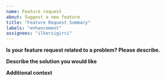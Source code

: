 ```yaml
---
name: Feature request
about: Suggest a new feature
title: "Feature Request Summary"
labels: "enhancement"
assignees: "ilkersigirci"
---
```


**Is your feature request related to a problem? Please describe.**

<!-- A clear and concise description of what the problem is. Ex. I'm always frustrated when ... -->

**Describe the solution you would like**

<!-- A clear and concise description of what you want to happen. -->

**Additional context**

<!-- Add any other context or screenshots about the feature request here. -->
